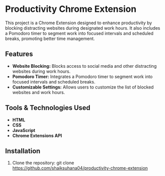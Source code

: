 # Productivity Chrome Extension

This project is a Chrome Extension designed to enhance productivity by blocking distracting websites during designated work hours. It also includes a Pomodoro timer to segment work into focused intervals and scheduled breaks, promoting better time management.

## Features

- **Website Blocking:** Blocks access to social media and other distracting websites during work hours.
- **Pomodoro Timer:** Integrates a Pomodoro timer to segment work into focused intervals and scheduled breaks.
- **Customizable Settings:** Allows users to customize the list of blocked websites and work hours.

## Tools & Technologies Used

- **HTML**
- **CSS**
- **JavaScript**
- **Chrome Extensions API**

## Installation

1. Clone the repository:
   git clone https://github.com/shaiksuhana04/productivity-chrome-extension
